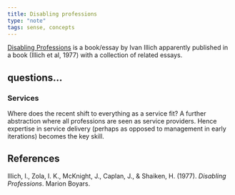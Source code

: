 ```yaml
---
title: Disabling professions
type: "note"
tags: sense, concepts
---
```




[Disabling Professions](https://archive.org/details/disablingprofess0000unse) is a book/essay by Ivan Illich apparently published in a book (Illich et al, 1977) with a collection of related essays.


## questions...

### Services

Where does the recent shift to everything as a service fit? A further abstraction where all professions are seen as service providers. Hence expertise in service delivery (perhaps as opposed to management in early iterations) becomes the key skill.

## References

Illich, I., Zola, I. K., McKnight, J., Caplan, J., & Shaiken, H. (1977). *Disabling Professions*. Marion Boyars.



